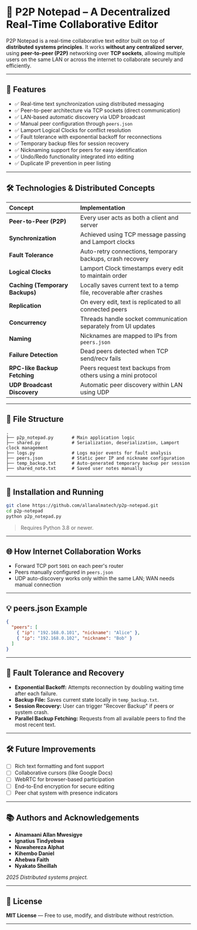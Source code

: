 # 📝 P2P Notepad – A Decentralized Real-Time Collaborative Editor

P2P Notepad is a real-time collaborative text editor built on top of **distributed systems principles**. It works **without any centralized server**, using **peer-to-peer (P2P)** networking over **TCP sockets**, allowing multiple users on the same LAN or across the internet to collaborate securely and efficiently.

---

## 🚀 Features

- ✅ Real-time text synchronization using distributed messaging
- ✅ Peer-to-peer architecture via TCP sockets (direct communication)
- ✅ LAN-based automatic discovery via UDP broadcast
- ✅ Manual peer configuration through `peers.json`
- ✅ Lamport Logical Clocks for conflict resolution
- ✅ Fault tolerance with exponential backoff for reconnections
- ✅ Temporary backup files for session recovery
- ✅ Nicknaming support for peers for easy identification
- ✅ Undo/Redo functionality integrated into editing
- ✅ Duplicate IP prevention in peer listing

---

## 🛠️ Technologies & Distributed Concepts

| Concept | Implementation |
|:---|:---|
| **Peer-to-Peer (P2P)** | Every user acts as both a client and server |
| **Synchronization** | Achieved using TCP message passing and Lamport clocks |
| **Fault Tolerance** | Auto-retry connections, temporary backups, crash recovery |
| **Logical Clocks** | Lamport Clock timestamps every edit to maintain order |
| **Caching (Temporary Backups)** | Locally saves current text to a temp file, recoverable after crashes |
| **Replication** | On every edit, text is replicated to all connected peers |
| **Concurrency** | Threads handle socket communication separately from UI updates |
| **Naming** | Nicknames are mapped to IPs from `peers.json` |
| **Failure Detection** | Dead peers detected when TCP send/recv fails |
| **RPC-like Backup Fetching** | Peers request text backups from others using a mini protocol |
| **UDP Broadcast Discovery** | Automatic peer discovery within LAN using UDP |

---

## 👜 File Structure

```
.
├── p2p_notepad.py       # Main application logic
├── shared.py            # Serialization, deserialization, Lamport clock management
├── logs.py              # Logs major events for fault analysis
├── peers.json           # Static peer IP and nickname configuration
├── temp_backup.txt      # Auto-generated temporary backup per session
├── shared_note.txt      # Saved user notes manually
```

---

## 📆 Installation and Running

```bash
git clone https://github.com/allanalmatech/p2p-notepad.git
cd p2p-notepad
python p2p_notepad.py
```
> Requires Python 3.8 or newer.

---

## 🌐 How Internet Collaboration Works

- Forward TCP port `5001` on each peer's router
- Peers manually configured in `peers.json`
- UDP auto-discovery works only within the same LAN; WAN needs manual connection

---

## 💡 peers.json Example

```json
{
  "peers": [
    { "ip": "192.168.0.101", "nickname": "Alice" },
    { "ip": "192.168.0.102", "nickname": "Bob" }
  ]
}
```

---

## 🔗 Fault Tolerance and Recovery

- **Exponential Backoff:** Attempts reconnection by doubling waiting time after each failure.
- **Backup File:** Saves current state locally in `temp_backup.txt`.
- **Session Recovery:** User can trigger "Recover Backup" if peers or system crash.
- **Parallel Backup Fetching:** Requests from all available peers to find the most recent text.

---

## 🛠️ Future Improvements

- [ ] Rich text formatting and font support
- [ ] Collaborative cursors (like Google Docs)
- [ ] WebRTC for browser-based participation
- [ ] End-to-End encryption for secure editing
- [ ] Peer chat system with presence indicators

---

## 📚 Authors and Acknowledgements

- **Ainamaani Allan Mwesigye**
- **Ignatius Tindyebwa**
- **Nuwahereza Alphat**
- **Kihembo Daniel**
- **Ahebwa Faith**
- **Nyakato Sheillah**

_2025 Distributed systems project._

---

## 📅 License

**MIT License** — Free to use, modify, and distribute without restriction.

---

